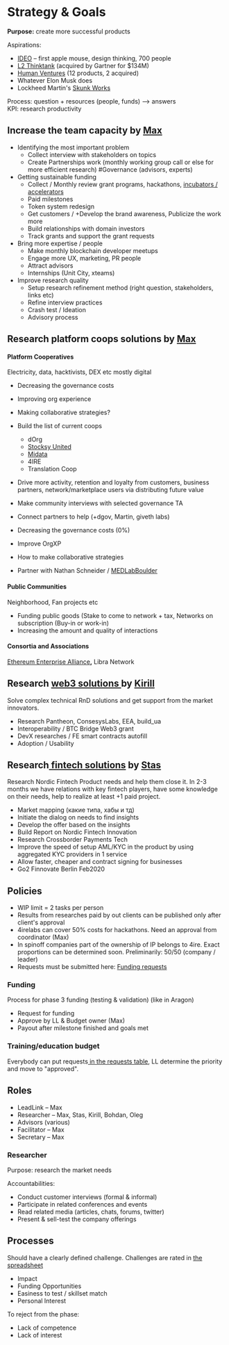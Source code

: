 # Strategy & Goals

**Purpose:** create more successful products

Aspirations:

* [IDEO](https://www.ideo.com/eu) – first apple mouse, design thinking, 700 people
* [L2 Thinktank](https://www.l2inc.com/) \(acquired by Gartner for $134M\)
* [Human Ventures](https://humanventures.co/) \(12 products, 2 acquired\)
* Whatever Elon Musk does
* Lockheed Martin's [Skunk Works](https://en.wikipedia.org/wiki/Skunk_Works)

Process: question + resources \(people, funds\) –&gt; answers  
KPI: research productivity

## Increase the team capacity by [Max](about/max-semenchuk.md)

* Identifying the most important problem
  * Collect interview with stakeholders on topics
  * Create Partnerships work \(monthly working group call or else for more efficient research\) \#Governance \(advisors, experts\)
* Getting sustainable funding
  * Collect / Monthly review grant programs, hackathons, [incubators / accelerators](https://wiki.4irelabs.com/docs/research/blockchain-accelerators-and-incubators)
  * Paid milestones
  * Token system redesign
  * Get customers  / +Develop the brand awareness, Publicize the work more
  * Build relationships with domain investors
  * Track grants and support the grant requests
* Bring more expertise / people
  * Make monthly blockchain developer meetups
  * Engage more UX, marketing, PR people
  * Attract advisors
  * Internships \(Unit City, xteams\)
* Improve research quality
  * Setup research refinement method \(right question, stakeholders, links etc\)
  * Refine interview practices
  * Crash test / Ideation
  * Advisory process

## Research platform coops solutions by [Max](about/max-semenchuk.md)

#### Platform Cooperatives

Electricity, data, hacktivists, DEX etc mostly digital

* Decreasing the governance costs
* Improving org experience
* Making collaborative strategies?



* Build the list of current coops
  * dOrg
  * [Stocksy United](https://en.wikipedia.org/wiki/Stocksy_United)
  * [Midata](https://www.midata.coop/)
  * 4IRE
  * Translation Coop
* Drive more activity, retention and loyalty from customers, business partners, network/marketplace users via distributing future value
* Make community interviews with selected governance TA
* Connect partners to help \(+dgov, Martin, giveth labs\)
* Decreasing the governance costs \(0%\)
* Improve OrgXP
* How to make collaborative strategies
* Partner with Nathan Schneider / [MEDLabBoulder](https://twitter.com/MEDLabBoulder)



#### Public Communities 

Neighborhood, Fan projects etc

* Funding public goods \(Stake to come to network + tax, Networks on subscription \(Buy-in or work-in\)
* Increasing the amount and quality of interactions

#### Consortia and Associations

[Ethereum Enterprise Alliance](https://entethalliance.org/)**,** Libra Network

## Research [web3 solutions ](web3/web3.md)by [Kirill](about/kirill-kirikov.md)

Solve complex technical RnD solutions and get support from the market innovators.

* Research Pantheon, ConsesysLabs, EEA, build\_ua
* Interoperability / BTC Bridge Web3 grant
* DevX researches / FE smart contracts autofill
* Adoption / Usability

## Research[ fintech solutions]() by [Stas](about/stas-varetsky.md)

Research Nordic Fintech Product needs and help them close it. In 2-3 months we have relations with key fintech players, have some knowledge on their needs, help to realize at least +1 paid project.

* Market mapping \(какие типа, хабы и тд\)
* Initiate the dialog on needs to find insights
* Develop the offer based on the insights
* Build Report on Nordic Fintech Innovation
* Research Crossborder Payments Tech
* Improve the speed of setup AML/KYC in the product by using aggregated KYC providers in 1 service
* Allow faster, cheaper and contract signing for businesses
* Go2 Finnovate Berlin Feb2020

## Policies <a id="Labs-Policies"></a>

* WIP limit = 2 tasks per person
* Results from researches paid by out clients can be published only after client's approval
* 4irelabs can cover 50% costs for hackathons. Need an approval from coordinator \(Max\)
* In spinoff companies part of the ownership of IP belongs to 4ire. Exact proportions can be determined soon. Preliminarily: 50/50 \(company / leader\)
* Requests must be submitted here: [Funding requests](https://4irelabs.atlassian.net/wiki/spaces/SP/pages/429012/Funding+requests)

### Funding

Process for phase 3 funding \(testing & validation\) \(like in Aragon\)

* Request for funding
* Approve by LL & Budget owner \(Max\)
* Payout after milestone finished and goals met

### Training/education budget <a id="Labs-Training/educationbudget"></a>

Everybody can put requests[ in the requests table](http://docs.seductive-cloud.com/pages/viewpage.action?pageId=23953501), LL determine the priority and move to "approved".

## Roles <a id="Labs-Roles"></a>

* LeadLink – Max
* Researcher – Max, Stas, Kirill, Bohdan, Oleg
* Advisors \(various\)
* Facilitator – Max
* Secretary – Max

### Researcher <a id="Labs-Researcher"></a>

Purpose: research the market needs 

Accountabilities:

* Conduct customer interviews \(formal & informal\)
* Participate in related conferences and events
* Read related media \(articles, chats, forums, twitter\)
* Present & sell-test the company offerings

## Processes <a id="Labs-Processes"></a>

Should have a clearly defined challenge. Challenges are rated in [the spreadsheet](https://docs.google.com/spreadsheets/d/1nRjjOmDR2-lczNdu8WeqkxTpDBfQMnafAqjE_-ekcyc/edit#gid=0)

* Impact
* Funding Opportunities
* Easiness to test / skillset match
* Personal Interest

To reject from the phase:

* Lack of competence 
* Lack of interest


